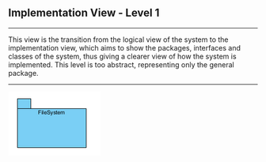 ## Implementation View - Level 1

------------------------------
This view is the transition from the logical view of the system to the implementation view, which aims to show the packages, interfaces and classes of the system, thus giving a clearer view of how the system is implemented. This level is too abstract, representing only the general package.

--------------------------------
![ImplementationView](IV_LVL1.png)